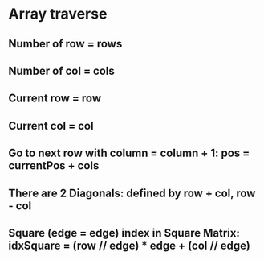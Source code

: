 # Array traverse
## Number of row = **rows**
## Number of col = **cols**
## Current row = **row**
## Current col = **col**

## Go to next row with column = column + 1: pos = currentPos + cols
## There are 2 Diagonals: defined by row + col, row - col
## Square (edge = **edge**) index in Square Matrix: idxSquare = (row // edge) * edge + (col // edge)